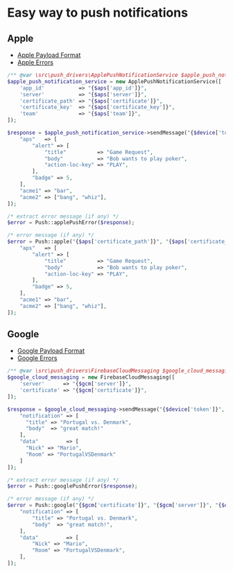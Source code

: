 # Easy way to push notifications

## Apple
* [Apple Payload Format](https://developer.apple.com/library/archive/documentation/NetworkingInternet/Conceptual/RemoteNotificationsPG/CreatingtheNotificationPayload.html#//apple_ref/doc/uid/TP40008194-CH10-SW1)
* [Apple Errors](https://developer.apple.com/library/archive/documentation/NetworkingInternet/Conceptual/RemoteNotificationsPG/CommunicatingwithAPNs.html#//apple_ref/doc/uid/TP40008194-CH11-SW17)

```php
/** @var \src\push_drivers\ApplePushNotificationService $apple_push_notification_service */
$apple_push_notification_service = new ApplePushNotificationService([
    'app_id'           => "{$aps['app_id']}",
    'server'           => "{$aps['server']}",
    'certificate_path' => "{$aps['certificate']}",
    'certificate_key'  => "{$aps['certificate_key']}",
    'team'             => "{$aps['team']}",
]);

$response = $apple_push_notification_service->sendMessage("{$device['token']}", [
    "aps"   => [
        "alert" => [
            "title"          => "Game Request",
            "body"           => "Bob wants to play poker",
            "action-loc-key" => "PLAY",
        ],
        "badge" => 5,
    ],
    "acme1" => "bar",
    "acme2" => ["bang", "whiz"],
]);

/* extract error message (if any) */
$error = Push::applePushError($response);
```

```php
/* error message (if any) */
$error = Push::apple("{$aps['certificate_path']}", "{$aps['certificate_key']}", "{$aps['team']}", "{$aps['server']}", "{$aps['app_id']}", "{$device['token']}", [
    "aps"   => [
        "alert" => [
            "title"          => "Game Request",
            "body"           => "Bob wants to play poker",
            "action-loc-key" => "PLAY",
        ],
        "badge" => 5,
    ],
    "acme1" => "bar",
    "acme2" => ["bang", "whiz"],
]);
```

## Google
* [Google Payload Format](https://firebase.google.com/docs/cloud-messaging/concept-options#notifications)
* [Google Errors](https://firebase.google.com/docs/cloud-messaging/http-server-ref#error-codes)

```php
/** @var \src\push_drivers\FirebaseCloudMessaging $google_cloud_messaging */
$google_cloud_messaging = new FirebaseCloudMessaging([
    'server'      => "{$gcm['server']}",
    'certificate' => "{$gcm['certificate']}",
]);

$response = $google_cloud_messaging->sendMessage("{$device['token']}", [
    "notification" => [
      "title" => "Portugal vs. Denmark",
      "body"  => "great match!"
    ],
    "data"         => [
      "Nick" => "Mario",
      "Room" => "PortugalVSDenmark"
    ]
]);

/* extract error message (if any) */
$error = Push::googlePushError($response);
```

```php
/* error message (if any) */
$error = Push::google("{$gcm['certificate']}", "{$gcm['server']}", "{$device['token']}", [
    "notification" => [
        "title" => "Portugal vs. Denmark",
        "body"  => "great match!",
    ],
    "data"         => [
        "Nick" => "Mario",
        "Room" => "PortugalVSDenmark",
    ],
]);
```
